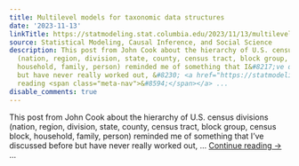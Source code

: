 ```yaml
---
title: Multilevel models for taxonomic data structures
date: '2023-11-13'
linkTitle: https://statmodeling.stat.columbia.edu/2023/11/13/multilevel-models-for-taxonomic-data-structures/
source: Statistical Modeling, Causal Inference, and Social Science
description: This post from John Cook about the hierarchy of U.S. census divisions
  (nation, region, division, state, county, census tract, block group, census block,
  household, family, person) reminded me of something that I&#8217;ve discussed before
  but have never really worked out, &#8230; <a href="https://statmodeling.stat.columbia.edu/2023/11/13/multilevel-models-for-taxonomic-data-structures/">Continue
  reading <span class="meta-nav">&#8594;</span></a> ...
disable_comments: true
---
```

This post from John Cook about the hierarchy of U.S. census divisions (nation, region, division, state, county, census tract, block group, census block, household, family, person) reminded me of something that I&#8217;ve discussed before but have never really worked out, &#8230; <a href="https://statmodeling.stat.columbia.edu/2023/11/13/multilevel-models-for-taxonomic-data-structures/">Continue reading <span class="meta-nav">&#8594;</span></a> ...